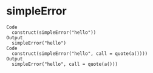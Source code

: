 # simpleError

    Code
      construct(simpleError("hello"))
    Output
      simpleError("hello")
    Code
      construct(simpleError("hello", call = quote(a())))
    Output
      simpleError("hello", call = quote(a()))

